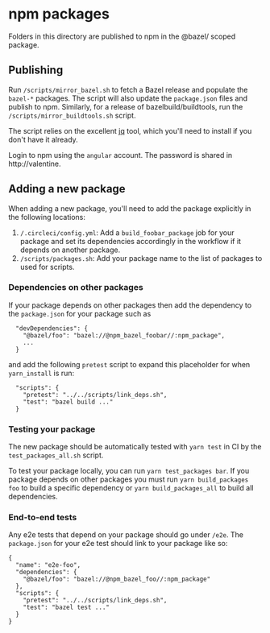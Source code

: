 # npm packages

Folders in this directory are published to npm
in the @bazel/ scoped package.

## Publishing

Run `/scripts/mirror_bazel.sh` to fetch a Bazel release and populate the `bazel-*` packages. The script will also update the `package.json` files and publish to npm.
Similarly, for a release of bazelbuild/buildtools, run the `/scripts/mirror_buildtools.sh` script.

The script relies on the excellent [jq](https://stedolan.github.io/jq) tool, which you'll need to install if you don't have it already.

Login to npm using the `angular` account. The password is shared in http://valentine.

## Adding a new package

When adding a new package, you'll need to add the package explicitly in the following locations:

1. `/.circleci/config.yml`: Add a `build_foobar_package` job for your package and set its dependencies accordingly in the workflow if it depends on another package.
1. `/scripts/packages.sh`: Add your package name to the list of packages to used for scripts.

### Dependencies on other packages

If your package depends on other packages then add the dependency to the `package.json` for your package such as

```
  "devDependencies": {
    "@bazel/foo": "bazel://@npm_bazel_foobar//:npm_package",
    ...
  }
```

and add the following `pretest` script to expand this placeholder for when `yarn_install` is run:

```
  "scripts": {
    "pretest": "../../scripts/link_deps.sh",
    "test": "bazel build ..."
  }
```

### Testing your package

The new package should be automatically tested with `yarn test` in CI by the `test_packages_all.sh` script.

To test your package locally, you can run `yarn test_packages bar`. If you package depends on other packages you must run `yarn build_packages foo` to build a specific dependency or `yarn build_packages_all` to build all dependencies.

### End-to-end tests

Any e2e tests that depend on your package should go under `/e2e`. The `package.json` for your e2e test should link to your package like so:

```
{
  "name": "e2e-foo",
  "dependencies": {
    "@bazel/foo": "bazel://@npm_bazel_foo//:npm_package"
  },
  "scripts": {
    "pretest": "../../scripts/link_deps.sh",
    "test": "bazel test ..."
  }
}
```
